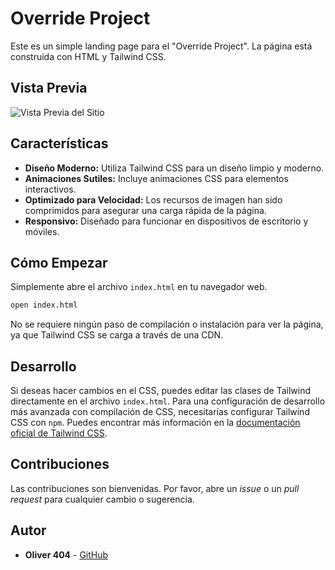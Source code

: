 # Override Project

Este es un simple landing page para el "Override Project". La página está construida con HTML y Tailwind CSS.

## Vista Previa

![Vista Previa del Sitio](https://i.imgur.com/your-screenshot.png) <!-- Reemplaza con una captura de pantalla real -->

## Características

*   **Diseño Moderno:** Utiliza Tailwind CSS para un diseño limpio y moderno.
*   **Animaciones Sutiles:** Incluye animaciones CSS para elementos interactivos.
*   **Optimizado para Velocidad:** Los recursos de imagen han sido comprimidos para asegurar una carga rápida de la página.
*   **Responsivo:** Diseñado para funcionar en dispositivos de escritorio y móviles.

## Cómo Empezar

Simplemente abre el archivo `index.html` en tu navegador web.

```bash
open index.html
```

No se requiere ningún paso de compilación o instalación para ver la página, ya que Tailwind CSS se carga a través de una CDN.

## Desarrollo

Si deseas hacer cambios en el CSS, puedes editar las clases de Tailwind directamente en el archivo `index.html`. Para una configuración de desarrollo más avanzada con compilación de CSS, necesitarías configurar Tailwind CSS con `npm`. Puedes encontrar más información en la [documentación oficial de Tailwind CSS](https://tailwindcss.com/docs/installation).

## Contribuciones

Las contribuciones son bienvenidas. Por favor, abre un *issue* o un *pull request* para cualquier cambio o sugerencia.

## Autor

*   **Oliver 404** - [GitHub](https://github.com/Oliver404)
